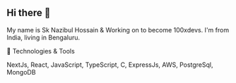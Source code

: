 ## Hi there 👋
My name is Sk Nazibul Hossain & Working on to become 100xdevs. I'm from India, living in Bengaluru.

🔧 Technologies & Tools

NextJs, React, JavaScript, TypeScript, C, ExpressJs, AWS, PostgreSql, MongoDB
<!--
**nazibul7/nazibul7** is a ✨ _special_ ✨ repository because its `README.md` (this file) appears on your GitHub profile.

Here are some ideas to get you started:

- 🔭 I’m currently working on ...
- 🌱 I’m currently learning ...
- 👯 I’m looking to collaborate on ...
- 🤔 I’m looking for help with ...
- 💬 Ask me about ...
- 📫 How to reach me: ...
- 😄 Pronouns: ...
- ⚡ Fun fact: ...
-->
